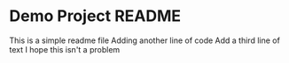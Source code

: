# Demo Project README

This is a simple readme file
Adding another line of code
Add a third line of text
I hope this isn't a problem
